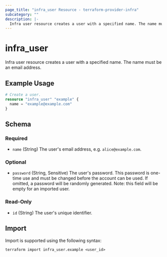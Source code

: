 ```yaml
---
page_title: "infra_user Resource - terraform-provider-infra"
subcategory: ""
description: |-
  Infra user resource creates a user with a specified name. The name must be an email address.
---
```


# infra_user

Infra user resource creates a user with a specified name. The name must be an email address.

## Example Usage

```terraform
# Create a user.
resource "infra_user" "example" {
  name = "example@example.com"
}
```

<!-- schema generated by tfplugindocs -->
## Schema

### Required

- `name` (String) The user's email address, e.g. `alice@example.com`.

### Optional

- `password` (String, Sensitive) The user's password. This password is one-time use and must be changed before the account can be used. If omitted, a password will be randomly generated. Note: this field will be empty for an imported user.

### Read-Only

- `id` (String) The user's unique identifier.

## Import

Import is supported using the following syntax:

```shell
terraform import infra_user.example <user_id>
```
